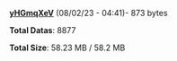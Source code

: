 [**yHGmqXeV**](/data/yHGmqXeV.txt) (08/02/23 - 04:41)- 873 bytes

**Total Datas**: 8877

**Total Size**: 58.23 MB / 58.2 MB
